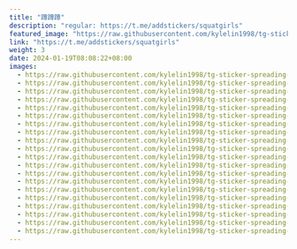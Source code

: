 ```yaml
---
title: "蹲蹲蹲"
description: "regular: https://t.me/addstickers/squatgirls"
featured_image: "https://raw.githubusercontent.com/kylelin1998/tg-sticker-spreading-worldwide-images/main/img/45793556-b7a2-484f-9c6c-d010aea45a9f.jpg"
link: "https://t.me/addstickers/squatgirls"
weight: 3
date: 2024-01-19T08:08:22+08:00
images:
  - https://raw.githubusercontent.com/kylelin1998/tg-sticker-spreading-worldwide-images/main/img/45793556-b7a2-484f-9c6c-d010aea45a9f.jpg
  - https://raw.githubusercontent.com/kylelin1998/tg-sticker-spreading-worldwide-images/main/img/f5f26ced-f1db-4988-9dae-d37ca2922df2.jpg
  - https://raw.githubusercontent.com/kylelin1998/tg-sticker-spreading-worldwide-images/main/img/b319bd09-b4fc-4987-8573-5f890f628581.jpg
  - https://raw.githubusercontent.com/kylelin1998/tg-sticker-spreading-worldwide-images/main/img/24c299fa-8381-4f24-860f-1e9e918b4e7d.jpg
  - https://raw.githubusercontent.com/kylelin1998/tg-sticker-spreading-worldwide-images/main/img/266dd309-f052-4ce5-8950-34101758dd13.jpg
  - https://raw.githubusercontent.com/kylelin1998/tg-sticker-spreading-worldwide-images/main/img/0857eb6f-b2ac-4b45-89f9-31235c0c75c5.jpg
  - https://raw.githubusercontent.com/kylelin1998/tg-sticker-spreading-worldwide-images/main/img/788c748b-f0f8-480f-995d-ce7eb6a99350.jpg
  - https://raw.githubusercontent.com/kylelin1998/tg-sticker-spreading-worldwide-images/main/img/50051f0c-6be8-4eb2-af3a-be15c227f7e4.jpg
  - https://raw.githubusercontent.com/kylelin1998/tg-sticker-spreading-worldwide-images/main/img/4757658e-2b83-4ee4-8a60-966216e12ca3.jpg
  - https://raw.githubusercontent.com/kylelin1998/tg-sticker-spreading-worldwide-images/main/img/638d95d4-41b3-4d8a-9287-8acdcc573c44.jpg
  - https://raw.githubusercontent.com/kylelin1998/tg-sticker-spreading-worldwide-images/main/img/beaed0f9-c67f-4d30-ac15-05036e9d7c17.jpg
  - https://raw.githubusercontent.com/kylelin1998/tg-sticker-spreading-worldwide-images/main/img/6213dfcb-2972-4f07-a386-35ccf2393408.jpg
  - https://raw.githubusercontent.com/kylelin1998/tg-sticker-spreading-worldwide-images/main/img/50ccf9e0-d663-476c-baef-658f81a62529.jpg
  - https://raw.githubusercontent.com/kylelin1998/tg-sticker-spreading-worldwide-images/main/img/56c1150c-7e1c-4f6d-b701-de7dc1630e36.jpg
  - https://raw.githubusercontent.com/kylelin1998/tg-sticker-spreading-worldwide-images/main/img/cc900657-2f14-4b05-a691-712f3167296b.jpg
  - https://raw.githubusercontent.com/kylelin1998/tg-sticker-spreading-worldwide-images/main/img/ae69cbcc-81c6-46fe-9956-9d7ae31251f0.jpg
  - https://raw.githubusercontent.com/kylelin1998/tg-sticker-spreading-worldwide-images/main/img/399e7ace-34ac-45f5-bf7f-b146a8076e14.jpg
  - https://raw.githubusercontent.com/kylelin1998/tg-sticker-spreading-worldwide-images/main/img/0c452eea-5feb-4db5-9ac6-c0b43d218fed.jpg
  - https://raw.githubusercontent.com/kylelin1998/tg-sticker-spreading-worldwide-images/main/img/f32c5215-2c9e-4c82-97d9-8233770c5e1b.jpg
  - https://raw.githubusercontent.com/kylelin1998/tg-sticker-spreading-worldwide-images/main/img/81be2348-86b1-403d-b660-9e1e5d0dbe2c.jpg
---
```

